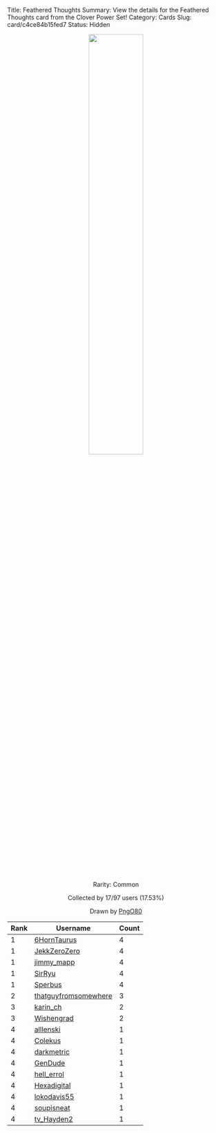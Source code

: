 Title: Feathered Thoughts
Summary: View the details for the Feathered Thoughts card from the Clover Power Set!
Category: Cards
Slug: card/c4ce84b15fed7
Status: Hidden

<center><a href='/images/cards/c4ce84b15fed7.png'><img src='/images/cards/c4ce84b15fed7.png' width='50%'></a>

Rarity: Common

Collected by 17/97 users (17.53%)

Drawn by <a href='https://twitter.com/PngO80'>PngO80</a></center>

<table class="table">
  <thead>
    <tr>
      <th scope="col">Rank</th>
      <th scope="col">Username</th>
      <th scope="col">Count</th>
    </tr>
  </thead>
  <tbody>
    <tr>
      <td>1</td>
      <td><a href="https://www.twitch.tv/6horntaurus">6HornTaurus</a></td>
      <td>4</td>
      </tr>
    <tr>
      <td>1</td>
      <td><a href="https://www.twitch.tv/jekkzerozero">JekkZeroZero</a></td>
      <td>4</td>
      </tr>
    <tr>
      <td>1</td>
      <td><a href="https://www.twitch.tv/jimmy_mapp">jimmy_mapp</a></td>
      <td>4</td>
      </tr>
    <tr>
      <td>1</td>
      <td><a href="https://www.twitch.tv/sirryu">SirRyu</a></td>
      <td>4</td>
      </tr>
    <tr>
      <td>1</td>
      <td><a href="https://www.twitch.tv/sperbus">Sperbus</a></td>
      <td>4</td>
      </tr>
    <tr>
      <td>2</td>
      <td><a href="https://www.twitch.tv/thatguyfromsomewhere">thatguyfromsomewhere</a></td>
      <td>3</td>
      </tr>
    <tr>
      <td>3</td>
      <td><a href="https://www.twitch.tv/karin_ch">karin_ch</a></td>
      <td>2</td>
      </tr>
    <tr>
      <td>3</td>
      <td><a href="https://www.twitch.tv/wishengrad">Wishengrad</a></td>
      <td>2</td>
      </tr>
    <tr>
      <td>4</td>
      <td><a href="https://www.twitch.tv/alllenski">alllenski</a></td>
      <td>1</td>
      </tr>
    <tr>
      <td>4</td>
      <td><a href="https://www.twitch.tv/colekus">Colekus</a></td>
      <td>1</td>
      </tr>
    <tr>
      <td>4</td>
      <td><a href="https://www.twitch.tv/darkmetric">darkmetric</a></td>
      <td>1</td>
      </tr>
    <tr>
      <td>4</td>
      <td><a href="https://www.twitch.tv/gendude">GenDude</a></td>
      <td>1</td>
      </tr>
    <tr>
      <td>4</td>
      <td><a href="https://www.twitch.tv/hell_errol">hell_errol</a></td>
      <td>1</td>
      </tr>
    <tr>
      <td>4</td>
      <td><a href="https://www.twitch.tv/hexadigital">Hexadigital</a></td>
      <td>1</td>
      </tr>
    <tr>
      <td>4</td>
      <td><a href="https://www.twitch.tv/lokodavis55">lokodavis55</a></td>
      <td>1</td>
      </tr>
    <tr>
      <td>4</td>
      <td><a href="https://www.twitch.tv/soupisneat">soupisneat</a></td>
      <td>1</td>
      </tr>
    <tr>
      <td>4</td>
      <td><a href="https://www.twitch.tv/tv_hayden2">tv_Hayden2</a></td>
      <td>1</td>
      </tr>
  </tbody>
</table>